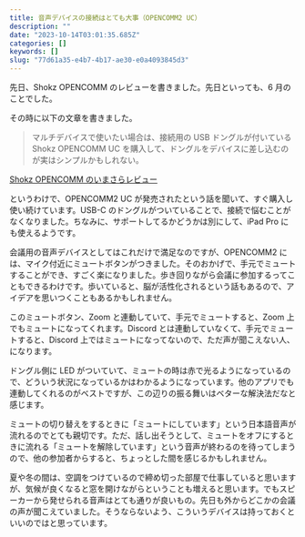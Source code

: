 ```yaml
---
title: 音声デバイスの接続はとても大事（OPENCOMM2 UC）
description: ""
date: "2023-10-14T03:01:35.685Z"
categories: []
keywords: []
slug: "77d61a35-e4b7-4b17-ae30-e0a4093845d3"
---
```


先日、Shokz OPENCOMM のレビューを書きました。先日といっても、6 月のことでした。

その時に以下の文章を書きました。

> マルチデバイスで使いたい場合は、接続用の USB ドングルが付いている Shokz OPENCOMM UC を購入して、ドングルをデバイスに差し込むのが実はシンプルかもしれない。

[Shokz OPENCOMM のいまさらレビュー](/posts/1789e302-59f5-4b4b-bf21-1d6e17ca93e7/)

というわけで、OPENCOMM2 UC が発売されたという話を聞いて、すぐ購入し使い続けています。USB-C のドングルがついていることで、接続で悩むことがなくなりました。ちなみに、サポートしてるかどうかは別にして、iPad Pro にも使えるようです。

会議用の音声デバイスとしてはこれだけで満足なのですが、OPENCOMM2 には、マイク付近にミュートボタンがつきました。そのおかげで、手元でミュートすることができ、すごく楽になりました。歩き回りながら会議に参加するってこともできるわけです。歩いていると、脳が活性化されるという話もあるので、アイデアを思いつくこともあるかもしれません。

このミュートボタン、Zoom と連動していて、手元でミュートすると、Zoom 上でもミュートになってくれます。Discord とは連動していなくて、手元でミュートすると、Discord 上ではミュートになってないので、ただ声が聞こえない人、になります。

ドングル側に LED がついていて、ミュートの時は赤で光るようになっているので、どういう状況になっているかはわかるようになっています。他のアプリでも連動してくれるのがベストですが、この辺りの振る舞いはベターな解決法だなと感じます。

ミュートの切り替えをするときに「ミュートにしています」という日本語音声が流れるのでとても親切です。ただ、話し出そうとして、ミュートをオフにするときに流れる「ミュートを解除しています」という音声が終わるのを待ってしまうので、他の参加者からすると、ちょっとした間を感じるかもしれません。

夏や冬の間は、空調をつけているので締め切った部屋で仕事していると思いますが、気候が良くなると窓を開けながらということも増えると思います。でもスピーカーから発せられる音声はとても通りが良いもの。先日も外からどこかの会議の声が聞こえていました。そうならないよう、こういうデバイスは持っておくといいのではと思っています。
